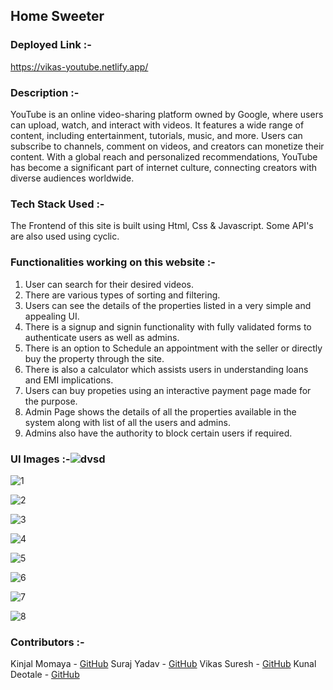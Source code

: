 ## Home Sweeter

### Deployed Link :-

https://vikas-youtube.netlify.app/

### Description :-
YouTube is an online video-sharing platform owned by Google, where users can upload, watch, and interact with videos. It features a wide range of content, including entertainment, tutorials, music, and more. Users can subscribe to channels, comment on videos, and creators can monetize their content. With a global reach and personalized recommendations, YouTube has become a significant part of internet culture, connecting creators with diverse audiences worldwide.

### Tech Stack Used :-
The Frontend of this site is built using Html, Css & Javascript.
Some API's are also used using cyclic.

### Functionalities working on this website :-
1. User can search for their desired videos.
2. There are various types of sorting and filtering.
3. Users can see the details of the properties listed in a very simple and appealing UI.
4. There is a signup and signin functionality with fully validated forms to authenticate users as well as admins.
5. There is an option to Schedule an appointment with the seller or directly buy the property through the site.
6. There is also a calculator which assists users in understanding loans and EMI implications.
7. Users can buy propeties using an interactive payment page made for the purpose.
8. Admin Page shows the details of all the properties available in the system along with list of all the users and admins.
9. Admins also have the authority to block certain users if required.

### UI Images :-![dvsd](https://github.com/vikassuresh4397/Youtube-clone/assets/112813417/4634a9fd-07ea-4f59-ae83-c811b2daf2d5)


![1](https://user-images.githubusercontent.com/118278010/246758460-fcdde12b-b3b4-4b02-b12d-527d38580763.png)

![2](https://user-images.githubusercontent.com/118278010/246758701-b3e65f78-32ff-4887-a869-782edbb2fc62.png)

![3](https://user-images.githubusercontent.com/118278010/246758910-0e6ff6d6-2aad-4ffd-aa33-93f3549e5f63.png)

![4](https://user-images.githubusercontent.com/118278010/246758744-8c18b37c-8554-4a0a-a9e6-a56caf9499bc.png)

![5](https://user-images.githubusercontent.com/118278010/246759375-15dc2466-3856-4afc-b3fa-17738ac216d0.png)

![6](https://user-images.githubusercontent.com/118278010/246759608-2edcf73c-0274-4d47-82fc-c1f8ef049b1c.png)

![7](https://user-images.githubusercontent.com/118278010/246760665-2ed99999-1b60-4f72-a09c-d6d4d81b3ba6.png)

![8](https://user-images.githubusercontent.com/118278010/246760810-31f84c2c-a8bc-4d60-bf94-9f758edce2d0.png)

### Contributors :-

Kinjal Momaya - [GitHub](https://github.com/Kini99) 
Suraj Yadav - [GitHub](https://github.com/Surajy001) 
Vikas Suresh - [GitHub](https://github.com/vikassuresh4397) 
Kunal Deotale - [GitHub](https://github.com/kunal8987) 
